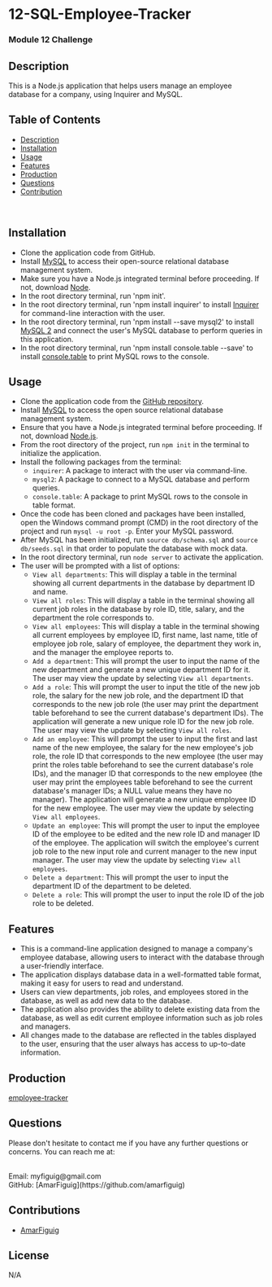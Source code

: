 # 12-SQL-Employee-Tracker

### Module 12 Challenge

## Description

This is a Node.js application that helps users manage an employee database for a company, using Inquirer and MySQL.

## Table of Contents

- [Description](#Description)
- [Installation](#Installation)
- [Usage](#Usage)
- [Features](#Features)
- [Production](#Production)
- [Questions](#Questions)
- [Contribution](#Contribution)

<br>

## Installation

<ul><li>Clone the application code from GitHub.</li><li>Install <a href="https://www.mysql.com/" target="_new">MySQL</a> to access their open-source relational database management system.</li><li>Make sure you have a Node.js integrated terminal before proceeding. If not, download <a href="https://nodejs.org/en/" target="_new">Node</a>.</li><li>In the root directory terminal, run 'npm init'.</li><li>In the root directory terminal, run 'npm install inquirer' to install <a href="https://www.npmjs.com/package/inquirer#installation" target="_new">Inquirer</a> for command-line interaction with the user.</li><li>In the root directory terminal, run 'npm install --save mysql2' to install <a href="https://www.npmjs.com/package/mysql2" target="_new">MySQL 2</a> and connect the user's MySQL database to perform queries in this application.</li><li>In the root directory terminal, run 'npm install console.table --save' to install <a href="https://www.npmjs.com/package/console.table" target="_new">console.table</a> to print MySQL rows to the console.</li></ul>

## Usage

<ul><li>Clone the application code from the <a href="https://github.com/yourusername/employeetracker" target="_new">GitHub repository</a>.</li><li>Install <a href="https://www.mysql.com/" target="_new">MySQL</a> to access the open source relational database management system.</li><li>Ensure that you have a Node.js integrated terminal before proceeding. If not, download <a href="https://nodejs.org/en/" target="_new">Node.js</a>.</li><li>From the root directory of the project, run <code>npm init</code> in the terminal to initialize the application.</li><li>Install the following packages from the terminal:<ul><li><code>inquirer</code>: A package to interact with the user via command-line.</li><li><code>mysql2</code>: A package to connect to a MySQL database and perform queries.</li><li><code>console.table</code>: A package to print MySQL rows to the console in table format.</li></ul></li><li>Once the code has been cloned and packages have been installed, open the Windows command prompt (CMD) in the root directory of the project and run <code>mysql -u root -p</code>. Enter your MySQL password.</li><li>After MySQL has been initialized, run <code>source db/schema.sql</code> and <code>source db/seeds.sql</code> in that order to populate the database with mock data.</li><li>In the root directory terminal, run <code>node server</code> to activate the application.</li><li>The user will be prompted with a list of options:<ul><li><code>View all departments</code>: This will display a table in the terminal showing all current departments in the database by department ID and name.</li><li><code>View all roles</code>: This will display a table in the terminal showing all current job roles in the database by role ID, title, salary, and the department the role corresponds to.</li><li><code>View all employees</code>: This will display a table in the terminal showing all current employees by employee ID, first name, last name, title of employee job role, salary of employee, the department they work in, and the manager the employee reports to.</li><li><code>Add a department</code>: This will prompt the user to input the name of the new department and generate a new unique department ID for it. The user may view the update by selecting <code>View all departments</code>.</li><li><code>Add a role</code>: This will prompt the user to input the title of the new job role, the salary for the new job role, and the department ID that corresponds to the new job role (the user may print the department table beforehand to see the current database's department IDs). The application will generate a new unique role ID for the new job role. The user may view the update by selecting <code>View all roles</code>.</li><li><code>Add an employee</code>: This will prompt the user to input the first and last name of the new employee, the salary for the new employee's job role, the role ID that corresponds to the new employee (the user may print the roles table beforehand to see the current database's role IDs), and the manager ID that corresponds to the new employee (the user may print the employees table beforehand to see the current database's manager IDs; a NULL value means they have no manager). The application will generate a new unique employee ID for the new employee. The user may view the update by selecting <code>View all employees</code>.</li><li><code>Update an employee</code>: This will prompt the user to input the employee ID of the employee to be edited and the new role ID and manager ID of the employee. The application will switch the employee's current job role to the new input role and current manager to the new input manager. The user may view the update by selecting <code>View all employees</code>.</li><li><code>Delete a department</code>: This will prompt the user to input the department ID of the department to be deleted.</li><li><code>Delete a role</code>: This will prompt the user to input the role ID of the job role to be deleted.</li></ul></li></ul>


## Features

<ul><li>This is a command-line application designed to manage a company's employee database, allowing users to interact with the database through a user-friendly interface.</li><li>The application displays database data in a well-formatted table format, making it easy for users to read and understand.</li><li>Users can view departments, job roles, and employees stored in the database, as well as add new data to the database.</li><li>The application also provides the ability to delete existing data from the database, as well as edit current employee information such as job roles and managers.</li><li>All changes made to the database are reflected in the tables displayed to the user, ensuring that the user always has access to up-to-date information.</li></ul>

## Production

[employee-tracker](https://github.com/amarfiguig/12-SQL-Employee-Tracker)

## Questions

Please don't hesitate to contact me if you have any further questions or concerns. You can reach me at:

<br>
Email: myfiguig@gmail.com

<br>
GitHub: [AmarFiguig](https://github.com/amarfiguig)

## Contributions

- [AmarFiguig](https://github.com/amarfiguig)

## License

N/A
